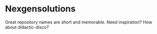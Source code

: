 # Nexgensolutions
Great repository names are short and memorable. Need inspiration? How about didactic-disco?
